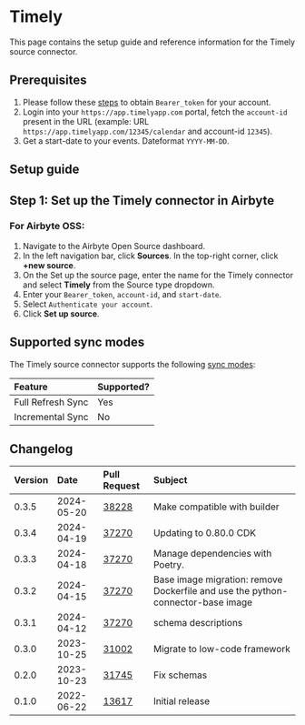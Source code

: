 # Timely

This page contains the setup guide and reference information for the Timely source connector.

## Prerequisites

1. Please follow these [steps](https://dev.timelyapp.com/#authorization) to obtain `Bearer_token` for your account.
2. Login into your `https://app.timelyapp.com` portal, fetch the `account-id` present in the URL (example: URL `https://app.timelyapp.com/12345/calendar` and account-id `12345`).
3. Get a start-date to your events. Dateformat `YYYY-MM-DD`.

## Setup guide

## Step 1: Set up the Timely connector in Airbyte

### For Airbyte OSS:

1. Navigate to the Airbyte Open Source dashboard.
2. In the left navigation bar, click **Sources**. In the top-right corner, click **+new source**.
3. On the Set up the source page, enter the name for the Timely connector and select **Timely** from the Source type dropdown.
4. Enter your `Bearer_token`, `account-id`, and `start-date`.
5. Select `Authenticate your account`.
6. Click **Set up source**.

## Supported sync modes

The Timely source connector supports the following [sync modes](https://docs.airbyte.com/cloud/core-concepts#connection-sync-modes):

| Feature           | Supported? |
| :---------------- | :--------- |
| Full Refresh Sync | Yes        |
| Incremental Sync  | No         |

## Changelog

| Version | Date       | Pull Request                                             | Subject                                                                         |
| :------ | :--------- | :------------------------------------------------------- | :------------------------------------------------------------------------------ |
| 0.3.5   | 2024-05-20 | [38228](https://github.com/airbytehq/airbyte/pull/38228) | Make compatible with builder                                                    |
| 0.3.4   | 2024-04-19 | [37270](https://github.com/airbytehq/airbyte/pull/37270) | Updating to 0.80.0 CDK                                                          |
| 0.3.3   | 2024-04-18 | [37270](https://github.com/airbytehq/airbyte/pull/37270) | Manage dependencies with Poetry.                                                |
| 0.3.2   | 2024-04-15 | [37270](https://github.com/airbytehq/airbyte/pull/37270) | Base image migration: remove Dockerfile and use the python-connector-base image |
| 0.3.1   | 2024-04-12 | [37270](https://github.com/airbytehq/airbyte/pull/37270) | schema descriptions                                                             |
| 0.3.0   | 2023-10-25 | [31002](https://github.com/airbytehq/airbyte/pull/31002) | Migrate to low-code framework                                                   |
| 0.2.0   | 2023-10-23 | [31745](https://github.com/airbytehq/airbyte/pull/31745) | Fix schemas                                                                     |
| 0.1.0   | 2022-06-22 | [13617](https://github.com/airbytehq/airbyte/pull/13617) | Initial release                                                                 |
